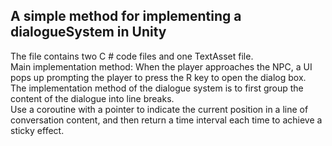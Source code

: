 ## A simple method for implementing a dialogueSystem in Unity  
The file contains two C # code files and one TextAsset file.  
Main implementation method: When the player approaches the NPC, a UI pops up prompting the player to press the R key to open the dialog box.   
The implementation method of the dialogue system is to first group the content of the dialogue into line breaks.  
Use a coroutine with a pointer to indicate the current position in a line of conversation content, and then return a time interval each time to achieve a sticky effect.

